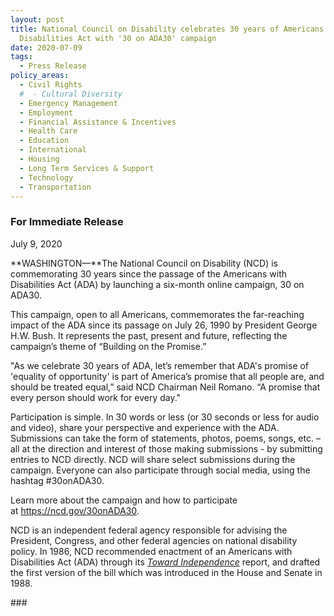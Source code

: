 ```yaml
---
layout: post
title: National Council on Disability celebrates 30 years of Americans with
  Disabilities Act with '30 on ADA30' campaign
date: 2020-07-09
tags:
  - Press Release
policy_areas:
  - Civil Rights
  #  - Cultural Diversity
  - Emergency Management
  - Employment
  - Financial Assistance & Incentives
  - Health Care
  - Education
  - International
  - Housing
  - Long Term Services & Support
  - Technology
  - Transportation
---
```


### For Immediate Release

July 9, 2020

**WASHINGTON—**The National Council on Disability (NCD) is commemorating 30 years since the passage of the Americans with Disabilities Act (ADA) by launching a six-month online campaign, 30 on ADA30.

This campaign, open to all Americans, commemorates the far-reaching impact of the ADA since its passage on July 26, 1990 by President George H.W. Bush. It represents the past, present and future, reflecting the campaign’s theme of “Building on the Promise.”

"As we celebrate 30 years of ADA, let’s remember that ADA's promise of 'equality of opportunity' is part of America’s promise that all people are, and should be treated equal,” said NCD Chairman Neil Romano. “A promise that every person should work for every day."

Participation is simple. In 30 words or less (or 30 seconds or less for audio and video), share your perspective and experience with the ADA. Submissions can take the form of statements, photos, poems, songs, etc. – all at the direction and interest of those making submissions - by submitting entries to NCD directly. NCD will share select submissions during the campaign. Everyone can also participate through social media, using the hashtag #30onADA30.

Learn more about the campaign and how to participate at https://ncd.gov/30onADA30.

NCD is an independent federal agency responsible for advising the President, Congress, and other federal agencies on national disability policy. In 1986, NCD recommended enactment of an Americans with Disabilities Act (ADA) through its *[Toward Independence](https://ncd.gov/publications/1986/February1986)* report, and drafted the first version of the bill which was introduced in the House and Senate in 1988.

\###
